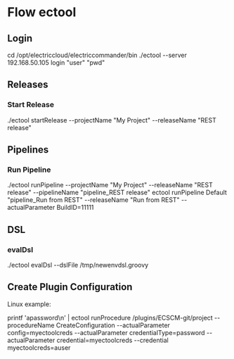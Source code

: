 # Flow ectool #

## Login ##
cd /opt/electriccloud/electriccommander/bin
./ectool --server 192.168.50.105 login "user" "pwd"

## Releases ##
### Start Release ###
./ectool startRelease --projectName "My Project" --releaseName "REST release"

## Pipelines ##
### Run Pipeline ###
./ectool runPipeline --projectName "My Project" --releaseName "REST release" --pipelineName "pipeline_REST release"
ectool runPipeline Default "pipeline_Run from REST" --releaseName "Run from REST" --actualParameter BuildID=11111

## DSL ##
### evalDsl ###
./ectool evalDsl --dslFile /tmp/newenvdsl.groovy


## Create Plugin Configuration ##

Linux example:

printf 'apassword\n' | ectool runProcedure /plugins/ECSCM-git/project --procedureName CreateConfiguration --actualParameter config=myectoolcreds --actualParameter credentialType=password --actualParameter credential=myectoolcreds --credential myectoolcreds=auser
